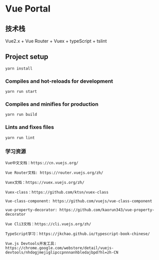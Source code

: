 # Vue Portal

## 技术栈
Vue2.x + Vue Router + Vuex + typeScript + tslint

## Project setup
```
yarn install
```

### Compiles and hot-reloads for development
```
yarn run start
```

### Compiles and minifies for production
```
yarn run build
```

### Lints and fixes files
```
yarn run lint
```

### 学习资源
```
Vue中文文档：https://cn.vuejs.org/

Vue Router文档: https://router.vuejs.org/zh/

Vuex文档：https://vuex.vuejs.org/zh/

Vuex-class：https://github.com/ktsn/vuex-class

Vue-class-component: https://github.com/vuejs/vue-class-component

vue-property-decorator: https://github.com/kaorun343/vue-property-decorator

Vue Cli3文档：https://cli.vuejs.org/zh/

TypeScript学习：https://jkchao.github.io/typescript-book-chinese/

Vue.js Devtools开发工具: https://chrome.google.com/webstore/detail/vuejs-devtools/nhdogjmejiglipccpnnnanhbledajbpd?hl=zh-CN
```
